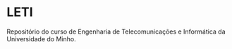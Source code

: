 # LETI
 
 Repositório do curso de Engenharia de Telecomunicações e Informática da Universidade do Minho.
